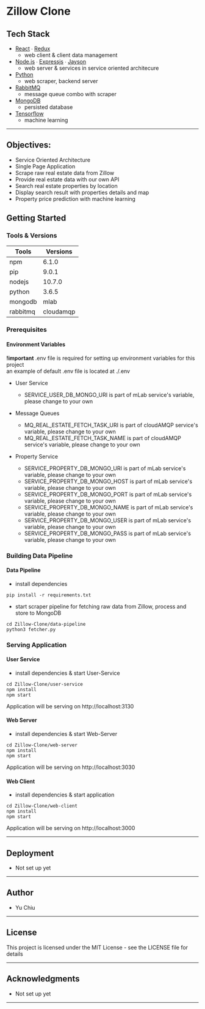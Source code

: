 # Zillow Clone

## Tech Stack

- [React](https://github.com/facebook/react) ∙ [Redux](https://github.com/reduxjs/redux)
  - web client & client data management
- [Node.js](https://github.com/nodejs) ∙ [Expressjs](https://github.com/expressjs/express) ∙ [Jayson](https://github.com/tedeh/jayson)
  - web server & services in service oriented architecure
- [Python](https://github.com/python)
  - web scraper, backend server
- [RabbitMQ](https://github.com/rabbitmq)
  - message queue combo with scraper
- [MongoDB](https://github.com/mongodb/mongo)
  - persisted database
- [Tensorflow](https://github.com/tensorflow/tensorflow)
  - machine learning

---

## Objectives:

- Service Oriented Architecture
- Single Page Application
- Scrape raw real estate data from Zillow
- Provide real estate data with our own API
- Search real estate properties by location
- Display search result with properties details and map
- Property price prediction with machine learning

## Getting Started

### Tools & Versions

| Tools    | Versions  |
| -------- | --------- |
| npm      | 6.1.0     |
| pip      | 9.0.1     |
| nodejs   | 10.7.0    |
| python   | 3.6.5     |
| mongodb  | mlab      |
| rabbitmq | cloudamqp |

### Prerequisites

#### Environment Variables

**!important** .env file is required for setting up environment variables for this project  
 an example of default .env file is located at ./.env

- User Service

  - SERVICE_USER_DB_MONGO_URI is part of mLab service's variable, please change to your own

- Message Queues

  - MQ_REAL_ESTATE_FETCH_TASK_URI is part of cloudAMQP service's variable, please change to your own
  - MQ_REAL_ESTATE_FETCH_TASK_NAME is part of cloudAMQP service's variable, please change to your own

- Property Service

  - SERVICE_PROPERTY_DB_MONGO_URI is part of mLab service's variable, please change to your own
  - SERVICE_PROPERTY_DB_MONGO_HOST is part of mLab service's variable, please change to your own
  - SERVICE_PROPERTY_DB_MONGO_PORT is part of mLab service's variable, please change to your own
  - SERVICE_PROPERTY_DB_MONGO_NAME is part of mLab service's variable, please change to your own
  - SERVICE_PROPERTY_DB_MONGO_USER is part of mLab service's variable, please change to your own
  - SERVICE_PROPERTY_DB_MONGO_PASS is part of mLab service's variable, please change to your own

### Building Data Pipeline

#### Data Pipeline

- install dependencies

```terminal
pip install -r requirements.txt
```

- start scraper pipeline for fetching raw data from Zillow, process and store to MongoDB

```terminal
cd Zillow-Clone/data-pipeline
python3 fetcher.py
```

### Serving Application

#### User Service

- install dependencies & start User-Service

```terminal
cd Zillow-Clone/user-service
npm install
npm start
```

Application will be serving on http://localhost:3130

#### Web Server

- install dependencies & start Web-Server

```terminal
cd Zillow-Clone/web-server
npm install
npm start
```

Application will be serving on http://localhost:3030

#### Web Client

- install dependencies & start application

```terminal
cd Zillow-Clone/web-client
npm install
npm start
```

Application will be serving on http://localhost:3000

---

## Deployment

- Not set up yet

---

## Author

- Yu Chiu

---

## License

This project is licensed under the MIT License - see the LICENSE file for details

---

## Acknowledgments

- Not set up yet

---
